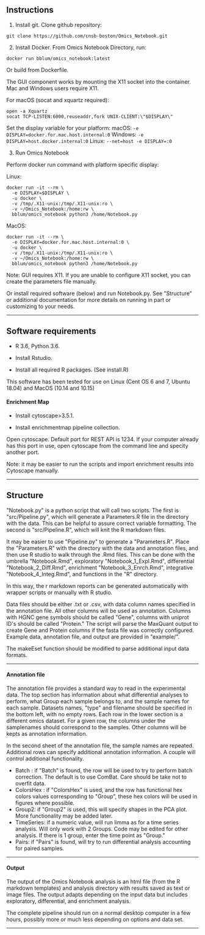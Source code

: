 ## Instructions

1. Install git. Clone github repository:

`git clone https://github.com/cnsb-boston/Omics_Notebook.git`

2. Install Docker. From Omics Notebook Directory, run:

`docker run bblum/omics_notebook:latest`

Or build from Dockerfile.

The GUI component works by mounting the X11 socket into the container. Mac and Windows users require X11. 

For macOS (socat and xquartz required):
```
open -a Xquartz
socat TCP-LISTEN:6000,reuseaddr,fork UNIX-CLIENT:\"$DISPLAY\"
```

Set the display variable for your platform:
macOS: `-e DISPLAY=docker.for.mac.host.internal:0`
Windows: `-e DISPLAY=host.docker.internal:0`
Linux: `--net=host -e DISPLAY=:0`

3. Run Omics Notebook

Perform docker run command with platform specific display:

Linux:
```
docker run -it --rm \
  -e DISPLAY=$DISPLAY \
  -u docker \
  -v /tmp/.X11-unix:/tmp/.X11-unix:ro \
  -v ~/Omics_Notebook:/home:rw \
  bblum/omics_notebook python3 /home/Notebook.py
```  
MacOS:
```
docker run -it --rm \
  -e DISPLAY=docker.for.mac.host.internal:0 \
  -u docker \
  -v /tmp/.X11-unix:/tmp/.X11-unix:ro \
  -v ~/Omics_Notebook:/home:rw \
  bblum/omics_notebook python3 /home/Notebook.py

```

Note: GUI requires X11. If you are unable to configure X11 socket, you can create the parameters file manually. 


Or install required software (below) and run Notebook.py.
See "Structure" or additional documentation for more details on running in part or customizing to your needs.

---

## Software requirements

* R 3.6,  Python 3.6.

* Install Rstudio.

* Install all required R packages. (See install.R)

This software has been tested for use on Linux (Cent OS 6 and 7, Ubuntu 18.04) and MacOS (10.14 and 10.15)


#### Enrichment Map

* Install cytoscape>3.5.1.

* Install enrichmentmap pipeline collection.

Open cytoscape. Default port for REST API is 1234. If your computer already has this port in use, open cytoscape from the command line and specity another port. 

Note: it may be easier to run the scripts and import enrichment results into Cytoscape manually.

---

## Structure

"Notebook.py" is a python script that will call two scripts. The first is "src/Pipeline.py", which will generate a Parameters.R file in the directory with the data. This can be helpful to assure correct variable formatting. The second is "src/Pipeline.R", which will knit the R markdown files.

It may be easier to use "Pipeline.py" to generate a "Parameters.R". Place the "Parameters.R" with the directory with the data and annotation files, and then use R studio to walk through the .Rmd files. This can be done with the umbrella "Notebook.Rmd", exploratory "Notebook_1_Expl.Rmd", differential "Notebook_2_Diff.Rmd", enrichment "Notebook_3_Enrch.Rmd", integrative "Notebook_4_Integ.Rmd", and functions in the "R" directory.

In this way, the r markdown reports can be generated automatically with wrapper scripts or manually with R studio. 

Data files should be either .txt or .csv, with data column names specified in the annotation file. All other columns will be used as annotation. Columns with HGNC gene symbols should be called "Gene", columns with uniprot ID's should be called "Protein." The script will parse the MaxQuant output to create Gene and Protein columns if the fasta file was correctly configured. Example data, annotation file, and output are provided in "example/".

The makeEset function should be modified to parse additional input data formats. 

---

#### Annotation file

The annotation file provides a standard way to read in the experimental data. The top section has information about what differential analyses to perform, what Group each sample belongs to, and the sample names for each sample. Datasets names, "type" and filename should be specified in the bottom left, with no empty rows. Each row in the lower section is a different omics dataset. For a given row, the columns under the samplenames should correspond to the samples. Other columns will be kepts as annotation information.

In the second sheet of the annotation file, the sample names are repeated. Additional rows can specify additional annotation information. A couple will control additional functionality. 

* Batch : if "Batch" is found, the row will be used to try to perform batch correction. The default is to use ComBat. Care should be take not to overfit data.
* ColorsHex : if "ColorsHex" is used, and the row has functional hex colors values corresponding to "Group", these hex colors will be used in figures where possible.
* Group2: if "Group2" is used, this will specify shapes in the PCA plot. More functionality may be added later.
* TimeSeries: if a numeric value, will run limma as for a time series analysis. Will only work with 2 Groups. Code may be edited for other analysis. If there is 1 group, enter the time point as "Group."
* Pairs: if "Pairs" is found, will try to run differential analysis accounting for paired samples.


---

#### Output

The output of the Omics Notebook analysis is an html file (from the R markdown templates) and analysis directory with results saved as text or image files. The output adapts depending on the input data but includes exploratory, differential, and enrichment analysis.

The complete pipeline should run on a normal desktop computer in a few hours, possibly more or much less depending on options and data set.

---
